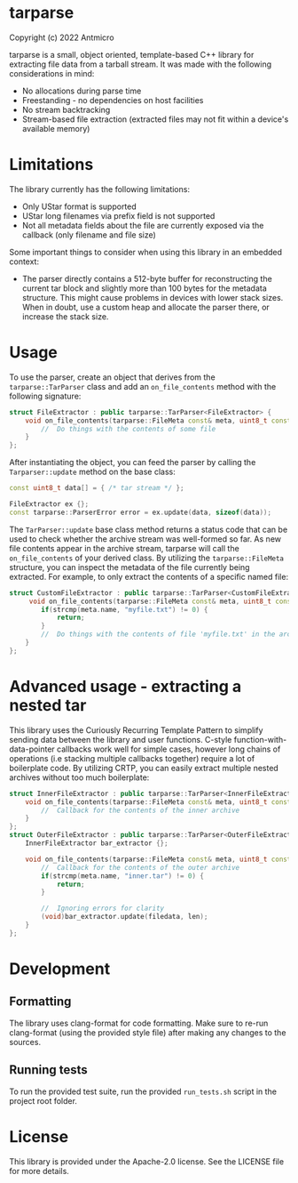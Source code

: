 # tarparse

Copyright (c) 2022 Antmicro

tarparse is a small, object oriented, template-based C++ library for extracting file data from a tarball stream. It was made with the following considerations in mind:

- No allocations during parse time
- Freestanding - no dependencies on host facilities
- No stream backtracking
- Stream-based file extraction (extracted files may not fit within a device's available memory)


# Limitations

The library currently has the following limitations:

- Only UStar format is supported
- UStar long filenames via prefix field is not supported
- Not all metadata fields about the file are currently exposed via the callback (only filename and file size)

Some important things to consider when using this library in an embedded context:

- The parser directly contains a 512-byte buffer for reconstructing the current tar block and slightly more than 100 bytes for the metadata structure. This might cause problems in devices with lower stack sizes. When in doubt, use a custom heap and allocate the  parser there, or increase the stack size.

# Usage

To use the parser, create an object that derives from the ```tarparse::TarParser``` class and add an ```on_file_contents``` method with the following signature:

```cpp
struct FileExtractor : public tarparse::TarParser<FileExtractor> {
    void on_file_contents(tarparse::FileMeta const& meta, uint8_t const* filedata, size_t len) {
        //  Do things with the contents of some file
    }
};
```


After instantiating the object, you can feed the parser by calling the ```Tarparser::update``` method on the base class:

```cpp
const uint8_t data[] = { /* tar stream */ };

FileExtractor ex {};
const tarparse::ParserError error = ex.update(data, sizeof(data));
```

The ```TarParser::update``` base class method returns a status code that can be used to check whether the archive stream was well-formed so far. As new file contents appear in the archive stream, tarparse will call the ```on_file_contents``` of your derived class. By utilizing the ```tarparse::FileMeta``` structure, you can inspect the metadata of the file currently being extracted. For example, to only extract the contents of a specific named file:

```cpp
struct CustomFileExtractor : public tarparse::TarParser<CustomFileExtractor> {
     void on_file_contents(tarparse::FileMeta const& meta, uint8_t const* filedata, size_t len) {
        if(strcmp(meta.name, "myfile.txt") != 0) {
            return;
        }
        //  Do things with the contents of file 'myfile.txt' in the archive
    }
};
```

# Advanced usage - extracting a nested tar

This library uses the Curiously Recurring Template Pattern to simplify sending data between the library and user functions. C-style function-with-data-pointer callbacks work well for simple cases, however long chains of operations (i.e stacking multiple callbacks together) require a lot of boilerplate code. By utilizing CRTP, you can easily extract multiple nested archives without too much boilerplate:

```cpp
struct InnerFileExtractor : public tarparse::TarParser<InnerFileExtractor> {
    void on_file_contents(tarparse::FileMeta const& meta, uint8_t const* filedata, size_t len) {
        //  Callback for the contents of the inner archive
    }
};
struct OuterFileExtractor : public tarparse::TarParser<OuterFileExtractor> {
    InnerFileExtractor bar_extractor {};

    void on_file_contents(tarparse::FileMeta const& meta, uint8_t const* filedata, size_t len) {
        //  Callback for the contents of the outer archive
        if(strcmp(meta.name, "inner.tar") != 0) {
            return;
        }

        //  Ignoring errors for clarity
        (void)bar_extractor.update(filedata, len);
    }
};

```

# Development

## Formatting

The library uses clang-format for code formatting. Make sure to re-run clang-format (using the provided style file) after making any changes to the sources.

## Running tests

To run the provided test suite, run the provided ```run_tests.sh``` script in the project root folder.

# License

This library is provided under the Apache-2.0 license. See the LICENSE file for more details.

